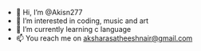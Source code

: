 - 👋 Hi, I’m @Akisn277
- 👀 I’m interested in coding, music and art
- 🌱 I’m currently learning c language
- 📫 You reach me on aksharasatheeshnair@gmail.com
<!---
Akisn277/Akisn277 is a ✨ special ✨ repository because its `README.md` (this file) appears on your GitHub profile.
You can click the Preview link to take a look at your changes.
--->
